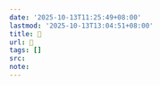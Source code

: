```yaml
---
date: '2025-10-13T11:25:49+08:00'
lastmod: '2025-10-13T13:04:51+08:00'
title: 󰊑
url: 󰊑
tags: []
src:
note:
---
```

